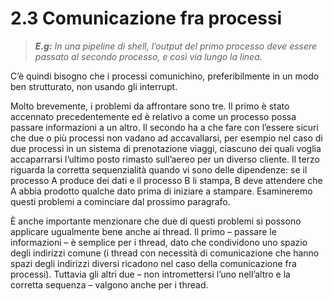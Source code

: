 # 2.3 Comunicazione fra processi

>***E.g:*** *In una pipeline di shell, l’output del primo processo deve essere passato al secondo processo, e così via lungo la linea.*

C’è quindi bisogno che i processi comunichino, preferibilmente in un modo ben strutturato, non usando gli interrupt.

Molto brevemente, i problemi da affrontare sono tre. Il primo è stato accennato ­precedentemente ed è relativo a come un processo possa passare informazioni a un altro. Il secondo ha a che fare con l’essere sicuri che due o più processi non vadano ad accavallarsi, per esempio nel caso di due processi in un sistema di prenotazione viaggi, ciascuno dei quali voglia accaparrarsi l’ultimo posto rimasto sull’aereo per un diverso cliente. Il terzo riguarda la corretta sequenzialità quando vi sono delle dipendenze: se il processo A produce dei dati e il processo B li stampa, B deve attendere che A abbia prodotto qualche dato prima di iniziare a stampare. Esamineremo questi problemi a cominciare dal prossimo paragrafo.

È anche importante menzionare che due di questi problemi si possono applicare ugualmente bene anche ai thread. Il primo – passare le informazioni – è semplice per i thread, dato che condividono uno spazio degli indirizzi comune (i thread con necessità di comunicazione che hanno spazi degli indirizzi diversi ricadono nel caso della comunicazione fra processi). Tuttavia gli altri due – non intromettersi l’uno nell’altro e la corretta sequenza – valgono anche per i thread.
